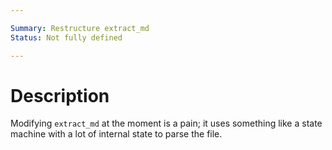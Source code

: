 ```yaml
---

Summary: Restructure extract_md
Status: Not fully defined

---
```


# Description

Modifying `extract_md` at the moment is a pain; it uses something like a state
machine with a lot of internal state to parse the file.
